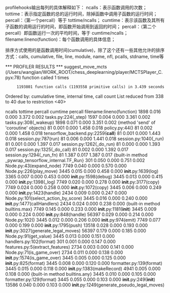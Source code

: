 profilehooks输出每列的具体解释如下：
ncalls：表示函数调用的次数；
tottime：表示指定函数的总的运行时间，除掉函数中调用子函数的运行时间；
percall：（第一个percall）等于 tottime/ncalls；
cumtime：表示该函数及其所有子函数的调用运行的时间，即函数开始调用到返回的时间；
percall：（第二个percall）即函数运行一次的平均时间，等于 cumtime/ncalls；
filename:lineno(function)：每个函数调用的具体信息；

排序方式使用的是函数调用时间(cumulative)，除了这个还有一些其他允许的排序方式：calls, cumulative, file, line, module, name, nfl, pcalls, stdname, time等

*** PROFILER RESULTS ***
suggest_move_mcts (/Users/wangjian/WORK_ROOT/chess_deeplearning/player/MCTSPlayer_C.pyx:78)
function called 1 times

         1193801 function calls (1193558 primitive calls) in 3.439 seconds

   Ordered by: cumulative time, internal time, call count
   List reduced from 338 to 40 due to restriction <40>

   ncalls  tottime  percall  cumtime  percall filename:lineno(function)
     1898    0.016    0.000    3.372    0.002 tasks.py:224(_step)
     1597    0.004    0.000    3.361    0.002 tasks.py:308(_wakeup)
     1898    0.071    0.000    3.351    0.002 {method 'send' of 'coroutine' objects}
       81    0.001    0.000    1.458    0.018 policy.py:44(<lambda>)
       81    0.002    0.000    1.458    0.018 tensorflow_backend.py:2259(__call__)
       81    0.001    0.000    1.443    0.018 session.py:787(run)
       81    0.006    0.000    1.441    0.018 session.py:1040(_run)
       81    0.001    0.000    1.397    0.017 session.py:1262(_do_run)
       81    0.000    0.000    1.393    0.017 session.py:1325(_do_call)
       81    0.002    0.000    1.392    0.017 session.py:1294(_run_fn)
       81    1.387    0.017    1.387    0.017 {built-in method _pywrap_tensorflow_internal.TF_Run}
      301    0.050    0.000    0.751    0.002 Node.py:43(expand_node)
     7749    0.040    0.000    0.570    0.000 Node.py:226(play_move)
     3445    0.015    0.000    0.458    0.000 __init__.py:1639(log)
     3365    0.007    0.000    0.453    0.000 __init__.py:1598(debug)
     3445    0.013    0.000    0.415    0.000 __init__.py:1398(_log)
     7749    0.020    0.000    0.278    0.000 __init__.py:3177(copy)
     7749    0.024    0.000    0.258    0.000 __init__.py:1072(copy)
     3445    0.006    0.000    0.249    0.000 __init__.py:1423(handle)
     2434    0.009    0.000    0.247    0.000 Node.py:101(select_action_by_score)
     3445    0.016    0.000    0.240    0.000 __init__.py:1477(callHandlers)
     2434    0.024    0.000    0.238    0.000 {built-in method builtins.max}
     7749    0.145    0.000    0.233    0.000 __init__.py:1181(__init__)
     3445    0.009    0.000    0.224    0.000 __init__.py:848(handle)
    56397    0.029    0.000    0.214    0.000 Node.py:102(<lambda>)
     3445    0.012    0.000    0.206    0.000 __init__.py:974(emit)
     7749    0.077    0.000    0.199    0.000 __init__.py:1795(push)
    13518    0.028    0.000    0.193    0.000 __init__.py:3027(generate_legal_moves)
    56397    0.179    0.000    0.185    0.000 Node.py:91(get_value)
     3445    0.013    0.000    0.151    0.000 handlers.py:102(format)
      301    0.001    0.000    0.147    0.000 features.py:5(extract_features)
     2734    0.003    0.000    0.141    0.000 Node.py:71(is_game_over)
     2734    0.011    0.000    0.138    0.000 __init__.py:1574(is_game_over)
     3445    0.005    0.000    0.125    0.000 __init__.py:825(format)
     3445    0.008    0.000    0.120    0.000 formatter.py:139(format)
     3445    0.015    0.000    0.118    0.000 __init__.py:1383(makeRecord)
     4941    0.005    0.000    0.108    0.000 {built-in method builtins.any}
     3445    0.010    0.000    0.105    0.000 formatter.py:129(format)
     3445    0.055    0.000    0.103    0.000 __init__.py:249(__init__)
    13586    0.040    0.000    0.103    0.000 __init__.py:1249(generate_pseudo_legal_moves)